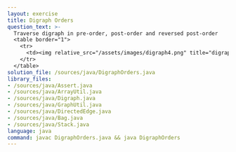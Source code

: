 ```yaml
---
layout: exercise
title: Digraph Orders
question_text: >-
  Traverse digraph in pre-order, post-order and reversed post-order
  <table border="1">
    <tr>
      <td><img relative_src="/assets/images/digraph4.png" title="digraph4"></td>
    </tr>
  </table>
solution_file: /sources/java/DigraphOrders.java
library_files:
- /sources/java/Assert.java
- /sources/java/ArrayUtil.java
- /sources/java/Digraph.java
- /sources/java/GraphUtil.java
- /sources/java/DirectedEdge.java
- /sources/java/Bag.java
- /sources/java/Stack.java
language: java
command: javac DigraphOrders.java && java DigraphOrders
---
```

